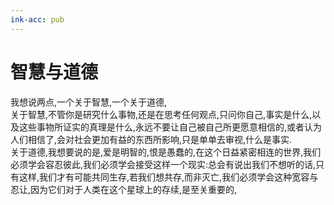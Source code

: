 ```yaml
---
ink-acc: pub
---
```



# 智慧与道德
我想说两点,一个关于智慧,一个关于道德,  
关于智慧,不管你是研究什么事物,还是在思考任何观点,只问你自己,事实是什么,以及这些事物所证实的真理是什么,永远不要让自己被自己所更愿意相信的,或者认为人们相信了,会对社会更加有益的东西所影响,只是单单去审视,什么是事实.  
关于道德,我想要说的是,爱是明智的,恨是愚蠢的,在这个日益紧密相连的世界,我们必须学会容忍彼此,我们必须学会接受这样一个现实:总会有说出我们不想听的话,只有这样,我们才有可能共同生存,若我们想共存,而非灭亡,我们必须学会这种宽容与忍让,因为它们对于人类在这个星球上的存续,是至关重要的,